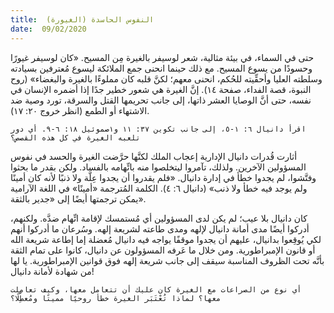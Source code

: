 ```yaml
---
title:  النفوس الحاسدة (الغيورة)
date:  09/02/2020
---
```


حتى في السماء، في بيئة مثالية، شعر لوسيفر بالغيرة مِن المسيح. «كان لوسيفر غيورًا وحسودًا من يسوع المسيح. مع ذلك حينما انحنى جمع الملائكة ليسوع مُعترفين بسيادته وسلطته العليا وأحقِّيته للحُكم، انحنى معهم؛ لكنَّ قلبه كان مملوءًا بالغيرة والبغضاء» (روح النبوة، قصة الفداء، صفحة ١٤). إنَّ الغيرة هي شعور خطير جدًا إذا أضمره الإنسان في نفسه، حتى أنَّ الوصايا العشر ذاتها، إلى جانب تحريمها القتل والسرقة، تورد وصية ضد الاشتهاء أو الطمع (انظر خروج ٢٠: ١٧).

`اقرأ دانيال ٦: ١-٥، إلى جانب تكوين ٣٧: ١١ و١صموئيل ١٨: ٦-٩. أي دور تلعبه الغيرة في كل هذه القصص؟`

أثارت قُدرات دانيال الإدارية إعجاب الملك لكنَّها حرَّضت الغيرة والحسد في نفوس المسؤولين الآخرين. ولذلك، تآمروا ليتخلصوا منه باتِّهامه بالفساد. ولكن بقدر ما بحثوا وفتَّشوا، لم يجدوا خطأ في إدارة دانيال. «فلم يقدروا أن يجدوا عِلَّة ولا ذنبًا لأنه كان أمينًا ولم يوجد فيه خطأ ولا ذنب» (دانيال ٦: ٤). الكلمة المُترجمة «أمينًا» في اللغة الآرامية يمكن ترجمتها أيضًا إلى «جدير بالثقة».

كان دانيال بلا عيب؛ لم يكن لدى المسؤولين أي مُستمسك لإقامة اتِّهام ضدَّه. ولكنهم، أدركوا أيضًا مدى أمانة دانيال لإلهه ومدى طاعته لشريعة إلهه. وسُرعان ما أدركوا أنهم لكي يُوقِعوا بدانيال، عليهم أن يجدوا موقفًا يواجه فيه دانيال مُعضلة إما إطاعة شريعة الله أو قانون الإمبراطورية. ومن خلال ما عَرفه المسؤولون عن دانيال، كانوا على تمام الثقة بأنَّه تحت الظروف المناسبة سيقف إلى جانب شريعة إلهه فوق قوانين الإمبراطورية. يا لها من شهادة لأمانة دانيال!

`أي نوع من الصراعات مع الغيرة كان عليك أن تتعامل معها، وكيف تعاملت معها؟ لماذا تُعْتَبَر الغيرة خطأ روحيًا مميتًا ومُعطِّلًا؟`